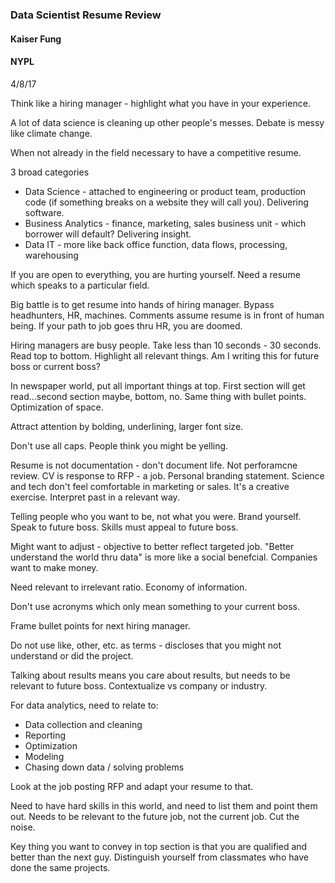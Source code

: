 ### Data Scientist Resume Review
#### Kaiser Fung
#### NYPL
4/8/17

Think like a hiring manager - highlight what you have in your experience.

A lot of data science is cleaning up other people's messes.  Debate is messy like climate change.

When not already in the field necessary to have a competitive resume.

3 broad categories
* Data Science - attached to engineering or product team, production code (if something breaks on a website they will call you).  Delivering software.
* Business Analytics - finance, marketing, sales business unit - which borrower will default?  Delivering insight.
* Data IT - more like back office function, data flows, processing, warehousing

If you are open to everything, you are hurting yourself.  Need a resume which speaks to a particular field.

Big battle is to get resume into hands of hiring manager.  Bypass headhunters, HR, machines.  Comments assume resume is in front of human being.  If your path to job goes thru HR, you are doomed.

Hiring managers are busy people.  Take less than 10 seconds - 30 seconds.
Read top to bottom.
Highlight all relevant things.
Am I writing this for future boss or current boss?

In newspaper world, put all important things at top.  First section will get read...second section maybe, bottom, no.  Same thing with bullet points.  Optimization of space.

Attract attention by bolding, underlining, larger font size.

Don't use all caps.  People think you might be yelling.

Resume is not documentation - don't document life.  Not perforamcne review.  CV is response to RFP - a job.  Personal branding statement.  Science and tech don't feel comfortable in marketing or sales.  It's a creative exercise.  Interpret past in a relevant way.

Telling people who you want to be, not what you were.  Brand yourself.  Speak to future boss.  Skills must appeal to future boss.

Might want to adjust - objective to better reflect targeted job.
"Better understand the world thru data" is more like a social benefcial.  Companies want to make money.

Need relevant to irrelevant ratio.  Economy of information.

Don't use acronyms which only mean something to your current boss.

Frame bullet points for next hiring manager.

Do not use like, other, etc. as terms - discloses that you might not understand or did the project.

Talking about results means you care about results, but needs to be relevant to future boss.  Contextualize  vs company or industry.

For data analytics, need to relate to:
* Data collection and cleaning
* Reporting
* Optimization
* Modeling
* Chasing down data / solving problems

Look at the job posting RFP and adapt your resume to that.

Need to have hard skills in this world, and need to list them and point them out.  Needs to be relevant to the future job, not the current job.  Cut the noise.

Key thing you want to convey in top section is that you are qualified and better than the next guy.  Distinguish yourself from classmates who have done the same projects.